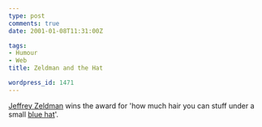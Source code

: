 ```yaml
---
type: post
comments: true
date: 2001-01-08T11:31:00Z

tags:
- Humour
- Web
title: Zeldman and the Hat

wordpress_id: 1471
---
```


[Jeffrey Zeldman](http://www.zeldman.com) wins the award for 'how much hair you can stuff under a small [blue hat](http://www.jezebel.com/mirror/friends/index.html?page=http%3A//www.jezebel.com/mirror/friends/540.html)'.
